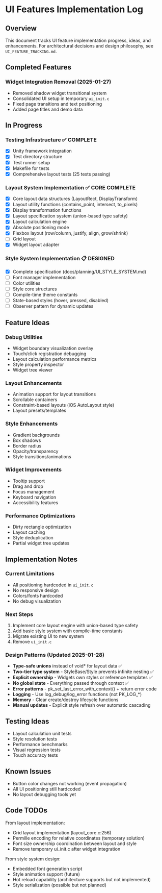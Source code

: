# UI Features Implementation Log

## Overview

This document tracks UI feature implementation progress, ideas, and enhancements. For architectural decisions and design philosophy, see `UI_FEATURE_TRACKING.md`.

## Completed Features

### Widget Integration Removal (2025-01-27)
- Removed shadow widget transitional system
- Consolidated UI setup in temporary `ui_init.c`
- Fixed page transitions and text positioning
- Added page titles and demo data

## In Progress

### Testing Infrastructure ✅ COMPLETE
- [x] Unity framework integration
- [x] Test directory structure
- [x] Test runner setup
- [x] Makefile for tests
- [x] Comprehensive layout tests (25 tests passing)

### Layout System Implementation ✅ CORE COMPLETE
- [x] Core layout data structures (LayoutRect, DisplayTransform)
- [x] Layout utility functions (contains_point, intersect, to_pixels)
- [x] Display transformation functions
- [x] Layout specification system (union-based type safety)
- [x] Layout calculation engine
- [x] Absolute positioning mode
- [x] Flexbox layout (row/column, justify, align, grow/shrink)
- [ ] Grid layout
- [x] Widget layout adapter

### Style System Implementation 📋 DESIGNED
- [x] Complete specification (docs/planning/UI_STYLE_SYSTEM.md)
- [ ] Font manager implementation
- [ ] Color utilities
- [ ] Style core structures
- [ ] Compile-time theme constants
- [ ] State-based styles (hover, pressed, disabled)
- [ ] Observer pattern for dynamic updates

## Feature Ideas

### Debug Utilities
- Widget boundary visualization overlay
- Touch/click registration debugging
- Layout calculation performance metrics
- Style property inspector
- Widget tree viewer

### Layout Enhancements
- Animation support for layout transitions
- Scrollable containers
- Constraint-based layouts (iOS AutoLayout style)
- Layout presets/templates

### Style Enhancements
- Gradient backgrounds
- Box shadows
- Border radius
- Opacity/transparency
- Style transitions/animations

### Widget Improvements
- Tooltip support
- Drag and drop
- Focus management
- Keyboard navigation
- Accessibility features

### Performance Optimizations
- Dirty rectangle optimization
- Layout caching
- Style deduplication
- Partial widget tree updates

## Implementation Notes

### Current Limitations
- All positioning hardcoded in `ui_init.c`
- No responsive design
- Colors/fonts hardcoded
- No debug visualization

### Next Steps
1. Implement core layout engine with union-based type safety
2. Add basic style system with compile-time constants
3. Migrate existing UI to new system
4. Remove `ui_init.c`

### Design Patterns (Updated 2025-01-28)
- **Type-safe unions** instead of void* for layout data ✅
- **Two-tier type system** - StyleBase/Style prevents infinite nesting ✅
- **Explicit ownership** - Widgets own styles or reference templates ✅
- **No global state** - Everything passed through context ✅
- **Error patterns** - pk_set_last_error_with_context() + return error code
- **Logging** - Use log_debug/log_error functions (not PK_LOG_*)
- **Memory** - Clear create/destroy lifecycle functions
- **Manual updates** - Explicit style refresh over automatic cascading

## Testing Ideas

- Layout calculation unit tests
- Style resolution tests
- Performance benchmarks
- Visual regression tests
- Touch accuracy tests

## Known Issues

- Button color changes not working (event propagation)
- All UI positioning still hardcoded
- No layout debugging tools yet

## Code TODOs

From layout implementation:
- Grid layout implementation (layout_core.c:256)
- Permille encoding for relative coordinates (temporary solution)
- Font size ownership coordination between layout and style
- Remove temporary ui_init.c after widget integration

From style system design:
- Embedded font generation script
- Style animation support (future)
- Hot reload capability (architecture supports but not implemented)
- Style serialization (possible but not planned)